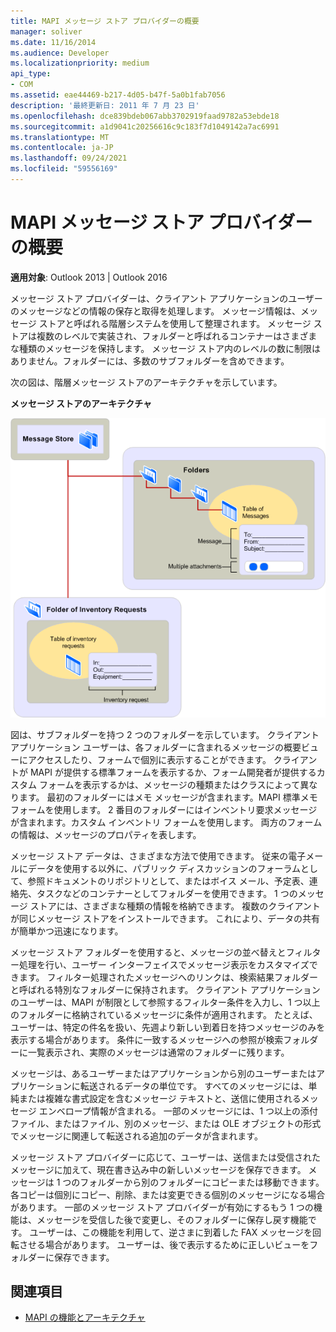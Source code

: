 ```yaml
---
title: MAPI メッセージ ストア プロバイダーの概要
manager: soliver
ms.date: 11/16/2014
ms.audience: Developer
ms.localizationpriority: medium
api_type:
- COM
ms.assetid: eae44469-b217-4d05-b47f-5a0b1fab7056
description: '最終更新日: 2011 年 7 月 23 日'
ms.openlocfilehash: dce839bdeb067abb3702919faad9782a53ebde18
ms.sourcegitcommit: a1d9041c20256616c9c183f7d1049142a7ac6991
ms.translationtype: MT
ms.contentlocale: ja-JP
ms.lasthandoff: 09/24/2021
ms.locfileid: "59556169"
---
```

# <a name="mapi-message-store-provider-overview"></a>MAPI メッセージ ストア プロバイダーの概要
  
**適用対象**: Outlook 2013 | Outlook 2016 
  
メッセージ ストア プロバイダーは、クライアント アプリケーションのユーザーのメッセージなどの情報の保存と取得を処理します。 メッセージ情報は、メッセージ ストアと呼ばれる階層システムを使用して整理されます。 メッセージ ストアは複数のレベルで実装され、フォルダーと呼ばれるコンテナーはさまざまな種類のメッセージを保持します。 メッセージ ストア内のレベルの数に制限はありません。フォルダーには、多数のサブフォルダーを含めできます。 
  
次の図は、階層メッセージ ストアのアーキテクチャを示しています。
  
**メッセージ ストアのアーキテクチャ**
  
![メッセージ ストアのアーキテクチャ](media/amapi_03.gif "メッセージ ストアのアーキテクチャ")
  
図は、サブフォルダーを持つ 2 つのフォルダーを示しています。 クライアント アプリケーション ユーザーは、各フォルダーに含まれるメッセージの概要ビューにアクセスしたり、フォームで個別に表示することができます。 クライアントが MAPI が提供する標準フォームを表示するか、フォーム開発者が提供するカスタム フォームを表示するかは、メッセージの種類またはクラスによって異なります。 最初のフォルダーにはメモ メッセージが含まれます。MAPI 標準メモ フォームを使用します。 2 番目のフォルダーにはインベントリ要求メッセージが含まれます。カスタム インベントリ フォームを使用します。 両方のフォームの情報は、メッセージのプロパティを表します。
  
メッセージ ストア データは、さまざまな方法で使用できます。 従来の電子メールにデータを使用する以外に、パブリック ディスカッションのフォーラムとして、参照ドキュメントのリポジトリとして、またはボイス メール、予定表、連絡先、タスクなどのコンテナーとしてフォルダーを使用できます。 1 つのメッセージ ストアには、さまざまな種類の情報を格納できます。 複数のクライアントが同じメッセージ ストアをインストールできます。 これにより、データの共有が簡単かつ迅速になります。 
  
メッセージ ストア フォルダーを使用すると、メッセージの並べ替えとフィルター処理を行い、ユーザー インターフェイスでメッセージ表示をカスタマイズできます。 フィルター処理されたメッセージへのリンクは、検索結果フォルダーと呼ばれる特別なフォルダーに保持されます。 クライアント アプリケーションのユーザーは、MAPI が制限として参照するフィルター条件を入力し、1 つ以上のフォルダーに格納されているメッセージに条件が適用されます。 たとえば、ユーザーは、特定の件名を扱い、先週より新しい到着日を持つメッセージのみを表示する場合があります。 条件に一致するメッセージへの参照が検索フォルダーに一覧表示され、実際のメッセージは通常のフォルダーに残ります。
  
メッセージは、あるユーザーまたはアプリケーションから別のユーザーまたはアプリケーションに転送されるデータの単位です。 すべてのメッセージには、単純または複雑な書式設定を含むメッセージ テキストと、送信に使用されるメッセージ エンベロープ情報が含まれる。 一部のメッセージには、1 つ以上の添付ファイル、またはファイル、別のメッセージ、または OLE オブジェクトの形式でメッセージに関連して転送される追加のデータが含まれます。 
  
メッセージ ストア プロバイダーに応じて、ユーザーは、送信または受信されたメッセージに加えて、現在書き込み中の新しいメッセージを保存できます。 メッセージは 1 つのフォルダーから別のフォルダーにコピーまたは移動できます。各コピーは個別にコピー、削除、または変更できる個別のメッセージになる場合があります。 一部のメッセージ ストア プロバイダーが有効にするもう 1 つの機能は、メッセージを受信した後で変更し、そのフォルダーに保存し戻す機能です。 ユーザーは、この機能を利用して、逆さまに到着した FAX メッセージを回転させる場合があります。 ユーザーは、後で表示するために正しいビューをフォルダーに保存できます。 
  
## <a name="see-also"></a>関連項目

- [MAPI の機能とアーキテクチャ](mapi-features-and-architecture.md)

